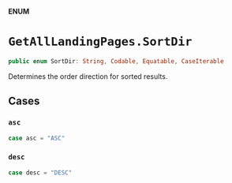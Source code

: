 **ENUM**

# `GetAllLandingPages.SortDir`

```swift
public enum SortDir: String, Codable, Equatable, CaseIterable
```

Determines the order direction for sorted results.

## Cases
### `asc`

```swift
case asc = "ASC"
```

### `desc`

```swift
case desc = "DESC"
```
